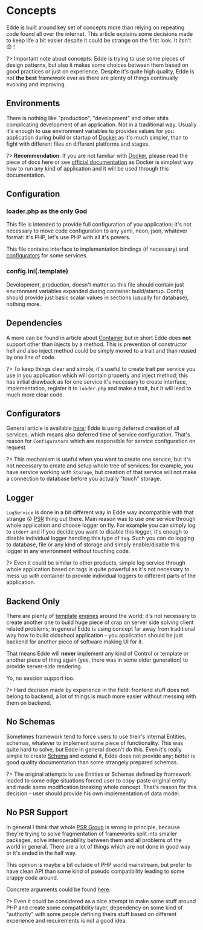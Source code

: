 # Concepts

Edde is built around key set of concepts more than relying on repeating code found all over the internet.
This article explains some decisions made to keep life a bit easier despite it could be strange on the first
look. It itsn't :blush: !

?> Important note about concepts: Edde is trying to use some pieces of design patterns, but also it makes some
choices between them based on good practices or just on experience. Despite it's quite high quality, Edde is
not **the best** framework ever as there are plenty of things continually evolving and improving.

## Environments

There is nothing like "production", "development" and other shits complicating development of an application. Not
in a traditional way. Usually it's enough to use environment variables to provides values for you application during
build or startup of [Docker](/docker) as it's much simpler, than to fight with different files on different platforms and 
stages.

?> **Recommendation**: If you are not familiar with [Docker](/docker), please read the piece of docs here or see
[official documentation](https://docs.docker.com/) as Docker is simplest way how to run any kind of application and
it will be used through this documentation. 

## Configuration

### loader.php as the only God

This file is intended to provide full configuration of you application; it's not necessary to move code configuration
to any yaml, neon, json, whatever format: it's PHP, let's use PHP with all it's powers. 

This file contains interface to implementation bindings (if necessary) and [configurators](/edde/configurators) for some services.

### config.ini(.template)

Development, production, doesn't matter as this file should contain just environment variables expanded during 
container build/startup. Config should provide just basic scalar values in sections (usually for database), nothing more. 

## Dependencies

A more can be found in article about [Container](/edde/container) but in short Edde does **not** support other
than injects by a method. This is prevention of constructor hell and also inject method could be simply moved
to a trait and than reused by one line of code.

?> To keep things clear and simple, it's useful to create trait per service you use in you application which will contain
property and inject method; this has initial drawback as for one service it's necessary to create interface, implementation,
register it to `loader.php` and make a trait, but it will lead to much more clear code.

## Configurators

General article is available [here](/edde/configurators); Edde is using deferred creation of all services, which means also
deferred time of service configuration. That's reason for `Configurators` which are responsible for service configuration
on request.

?> This mechanism is useful when you want to create one service, but it's not necessary to create and setup whole tree of
services: for example, you have service working with `Storage`, but creation of that service will not make a connection to
database before you actually "touch" storage. 

## Logger

`LogService` is done in a bit different way in Edde way incompatible with that strange :astonished: [PSR](https://github.com/php-fig/log)
thing out there. Main reason was to use one service through whole application and choose logger on fly. For example you can simply log to
`stderr` and if you decide you want to disable this logger, it's enough to disable individual logger handling this type of `tag`. Such you
can do logging to database, file or any kind of storage and simply enable/disable this logger in any environment without touching
code. 

?> Even it could be similar to other products, simple log service through whole application based on tags is quite powerful
as it's not necessary to mess up with container to provide individual loggers to different parts of the application.

## Backend Only

There are plenty of [template](https://twig.symfony.com/) [engines](https://latte.nette.org/en/) around the world; it's not
necessary to create another one to build huge piece of crap on server side solving client related problems; in general
Edde is using concept far away from traditional way how to build oldschool application - you application should be just backend
for another piece of software making UI for it.

That means Edde will **never** implement any kind of Control or template or another piece of thing again (yes, there was in some older
generation) to provide server-side rendering.

Yo, no session support too.

?> Hard decision made by experience in the field: frontend stuff does not belong to backend, a lot of things is much more easier
without messing with them on backend.

## No Schemas

Sometimes framework tend to force users to use their's internal Entities, schemas, whatever to implement some piece of functionality.
This was quite hard to solve, but Edde in general doesn't do this. Even it's really simple to create [Schema](/edde/schema) and extend it,
Edde does not provide any; better is good quality documentation than some strangely prepared schemas.  

?> The original attempts to use Entities or Schemas defined by framework leaded to some edge situations forced user to copy-paste
original entity and made some modification breaking whole concept. That's reason for this decision - user should provide his own
implementation of data model. 

## No PSR Support

In general I think that whole [PSR Group](https://www.php-fig.org/psr/) is wrong in principle, because they're trying to solve
fragmentation of frameworks split into smaller packages, solve interoperability between them and all problems of the world in
general. There are a lot of things which are not done in good way or it's ended in the half way.

This opinion is maybe a bit outside of PHP world mainstream, but prefer to have clean API than some kind of pseudo compatibility
leading to some crappy code around.  

Concrete arguments could be found [here](/psr).

?> Even it could be considered as a nice attempt to make some stuff around PHP and create some compatibility layer, dependency on
some kind of "authority" with some people defining theirs stuff based on different experience and requirements is not a good idea.
